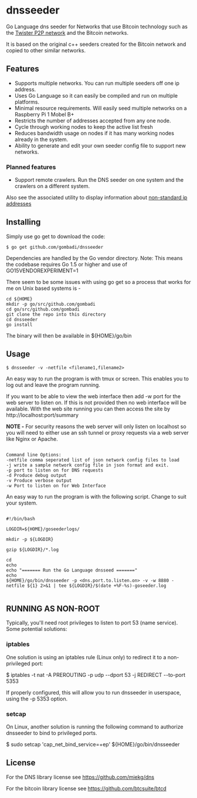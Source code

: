 # dnsseeder
Go Language dns seeder for Networks that use Bitcoin technology such as the [Twister P2P network](http://twister.net.co/) and the Bitcoin networks.

It is based on the original c++ seeders created for the Bitcoin network and copied to other similar networks.

## Features

* Supports multiple networks. You can run multiple seeders off one ip address.
* Uses Go Language so it can easily be compiled and run on multiple platforms.
* Minimal resource requirements. Will easily seed multiple networks on a Raspberry Pi 1 Mobel B+
* Restricts the number of addresses accepted from any one node.
* Cycle through working nodes to keep the active list fresh
* Reduces bandwidth usage on nodes if it has many working nodes already in the system.
* Ability to generate and edit your own seeder config file to support new networks.

### Planned features

* Support remote crawlers. Run the DNS seeder on one system and the crawlers on a different system.


Also see the associated utility to display information about [non-standard ip addresses](https://github.com/gombadi/nonstd/)



## Installing

Simply use go get to download the code:

    $ go get github.com/gombadi/dnsseeder

Dependencies are handled by the Go vendor directory.
Note: This means the codebase requires Go 1.5 or higher and use of GO15VENDOREXPERIMENT=1

There seem to be some issues with using go get so a process that works for me on Unix based systems is -

```
cd ${HOME}
mkdir -p go/src/github.com/gombadi
cd go/src/github.com/gombadi
git clone the repo into this directory
cd dnsseeder
go install

```
The binary will then be available in ${HOME}/go/bin


## Usage

    $ dnsseeder -v -netfile <filename1,filename2>

An easy way to run the program is with tmux or screen. This enables you to log out and leave the program running.

If you want to be able to view the web interface then add -w port for the web server to listen on. If this is not provided then no web interface will be available. With the web site running you can then access the site by http://localhost:port/summary

**NOTE -** For security reasons the web server will only listen on localhost so you will need to either use an ssh tunnel or proxy requests via a web server like Nginx or Apache.

```

Command line Options:
-netfile comma seperated list of json network config files to load
-j write a sample network config file in json format and exit.
-p port to listen on for DNS requests
-d Produce debug output
-v Produce verbose output
-w Port to listen on for Web Interface

```

An easy way to run the program is with the following script. Change to suit your system.

```

#!/bin/bash

LOGDIR=${HOME}/goseederlogs/

mkdir -p ${LOGDIR}

gzip ${LOGDIR}/*.log

cd
echo
echo "======= Run the Go Language dnsseed ======="
echo
${HOME}/go/bin/dnsseeder -p <dns.port.to.listen.on> -v -w 8880 -netfile ${1} 2>&1 | tee ${LOGDIR}/$(date +%F-%s)-goseeder.log


```


## RUNNING AS NON-ROOT

Typically, you'll need root privileges to listen to port 53 (name service).  Some potential solutions:

### iptables

One solution is using an iptables rule (Linux only) to redirect it to
a non-privileged port:

$ iptables -t nat -A PREROUTING -p udp --dport 53 -j REDIRECT --to-port 5353

If properly configured, this will allow you to run dnsseeder in userspace, using
the -p 5353 option.

### setcap

On Linux, another solution is running the following command to authorize dnsseeder to bind to privileged ports.

$ sudo setcap 'cap_net_bind_service=+ep' ${HOME}/go/bin/dnsseeder

## License

For the DNS library license see https://github.com/miekg/dns

For the bitcoin library license see https://github.com/btcsuite/btcd


